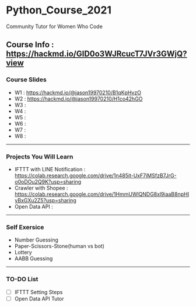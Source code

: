 # Python_Course_2021

Community Tutor for Women Who Code

## Course Info : <https://hackmd.io/GID0o3WJRcucT7JVr3GWjQ?view>

### Course Slides

- W1 : <https://hackmd.io/@jason19970210/B1qKpHvzO>  
- W2 : <https://hackmd.io/@jason19970210/H1co42hGO>
- W3 :
- W4 :
- W5 :
- W6 :
- W7 :
- W8 :

----

### Projects You Will Learn

- IFTTT with LINE Notification : <https://colab.research.google.com/drive/1n485it-UxF7jMSfzB7JrG-o0oDOu2Q9K?usp=sharing>
- Crawler with Shopee : <https://colab.research.google.com/drive/1HmmUWlQNDG8xl9iaaB8npHIyBxGXu2Z5?usp=sharing>
- Open Data API :

----

### Self Exersice

- Number Guessing
- Paper-Scissors-Stone(human vs bot)
- Lottery
- AABB Guessing

----

### TO-DO List

- [ ] IFTTT Setting Steps
- [ ] Open Data API Tutor
